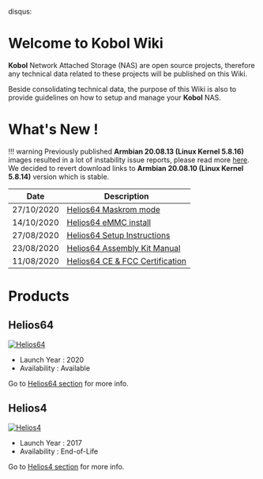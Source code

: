 disqus:

# Welcome to Kobol Wiki

**Kobol** Network Attached Storage (NAS) are open source projects, therefore any technical data related to these projects will be published on this Wiki.

Beside consolidating technical data, the purpose of this Wiki is also to provide guidelines on how to setup and manage your **Kobol** NAS.

# What's New !

!!! warning
    Previously published **Armbian 20.08.13 (Linux Kernel 5.8.16)** images resulted in a lot of instability issue reports, please read more [here](https://blog.kobol.io/2020/10/27/helios64-software-issue/). We decided to revert download links to **Armbian 20.08.10 (Linux Kernel 5.8.14)** version which is stable.

| Date | Description |
|------|-------------|
| 27/10/2020 | [Helios64 Maskrom mode](/helios64/maskrom/) |
| 14/10/2020 | [Helios64 eMMC install](/helios64/install/emmc/) |
| 27/08/2020 | [Helios64 Setup Instructions](/helios64/install/preliminary/) |
| 23/08/2020 | [Helios64 Assembly Kit Manual](/helios64/kit/) |
| 11/08/2020 | [Helios64 CE & FCC Certification](/helios64/docs/#certification) |

# Products

## Helios64

[![Helios64](/helios64/img/intro/helios64.png)](/helios64/intro/)

* Launch Year : 2020
* Availability : Available

Go to [Helios64 section](/helios64/intro/) for more info.

## Helios4

[![Helios4](/helios4/img/intro/helios4.jpg)](/helios4/intro/)

* Launch Year : 2017
* Availability : End-of-Life

Go to [Helios4 section](/helios4/intro/) for more info.
